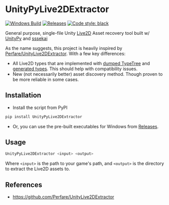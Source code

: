 # UnityPyLive2DExtractor
[![Windows Build](https://github.com/mos9527/UnityPyLive2DExtractor/actions/workflows/python-publish.yml/badge.svg)](https://github.com/mos9527/UnityPyLive2DExtractor/blob/main/.github/workflows/python-publish.yml) 
[![Releases](https://img.shields.io/github/downloads/mos9527/UnityPyLive2DExtractor/total.svg)](https://GitHub.com/mos9527/UnityPyLive2DExtractor/releases/) 
[![Code style: black](https://img.shields.io/badge/code%20style-black-000000.svg)](https://github.com/psf/black) 

General purpose, single-file Unity [Live2D](https://www.live2d.com/) Asset recovery tool built w/ [UnityPy](https://github.com/K0lb3/UnityPy) and [sssekai](https://github.com/mos9527/sssekai)

As the name suggests, this project is heavily inspired by [Perfare/UnityLive2DExtractor](https://github.com/Perfare/UnityLive2DExtractor). With a few key differences:
- All Live2D types that are implemented with [dumped TypeTree](https://github.com/mos9527/UnityPyLive2DExtractor/blob/main/external/typetree_cubism.json) and [generated types](https://github.com/mos9527/UnityPyLive2DExtractor/blob/main/typetree_codegen.py). This should help with compatibility issues.
- New (not necessarily better) asset discovery method. Though proven to be more reliable in some cases.

## Installation
- Install the script from PyPI
```bash
pip install UnityPyLive2DExtractor
```
- Or, you can use the pre-built executables for Windows from [Releases](https://github.com/mos9527/UnityPyLive2DExtractor/releases/).
## Usage
```bash
UnityPyLive2DExtractor <input> <output>
```
Where `<input>` is the path to your game's path, and `<output>` is the directory to extract the Live2D assets to.
## References
- https://github.com/Perfare/UnityLive2DExtractor